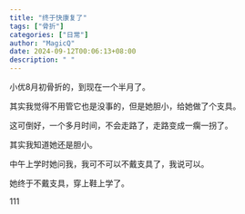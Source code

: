 ```yaml
---
title: "终于快康复了"
tags: ["骨折"]
categories: ["日常"]
author: "MagicQ"
date: 2024-09-12T00:06:13+08:00
description: " "
---
```


小优8月初骨折的，到现在一个半月了。

其实我觉得不用管它也是没事的，但是她胆小，给她做了个支具。

这可倒好，一个多月时间，不会走路了，走路变成一瘸一拐了。

其实我知道她还是胆小。

中午上学时她问我，我可不可以不戴支具了，我说可以。

她终于不戴支具，穿上鞋上学了。

111

